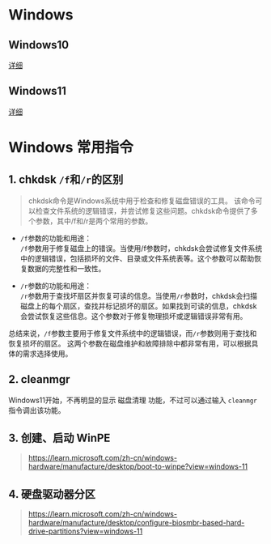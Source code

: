 # Windows

## Windows10

[详细](./Windows10/README.md)

## Windows11

[详细](./Windows11/11-WIN11安装.md)

# Windows 常用指令

## 1. chkdsk `/f`和`/r`的区别

> chkdsk命令是Windows系统中用于检查和修复‌磁盘错误的工具。 该命令可以检查文件系统的‌逻辑错误，并尝试修复这些问题。chkdsk命令提供了多个参数，其中‌/f和‌/r是两个常用的参数。‌

- `/f`参数的功能和用途：  
  `/f`参数用于修复磁盘上的错误。当使用/f参数时，chkdsk会尝试修复文件系统中的逻辑错误，包括损坏的文件、目录或文件系统表等。这个参数可以帮助恢复数据的完整性和一致性。‌

- `/r`参数的功能和用途：  
  `/r`参数用于查找坏扇区并恢复可读的信息。当使用`/r`参数时，chkdsk会扫描磁盘上的每个扇区，查找并标记损坏的扇区。如果找到可读的信息，chkdsk会尝试恢复这些信息。这个参数对于修复物理损坏或逻辑错误非常有用。‌

总结来说，`/f`参数主要用于修复文件系统中的逻辑错误，而`/r`参数则用于查找和恢复损坏的扇区。 这两个参数在磁盘维护和故障排除中都非常有用，可以根据具体的需求选择使用。‌

## 2. cleanmgr

Windows11开始，不再明显的显示 磁盘清理 功能，不过可以通过输入 `cleanmgr` 指令调出该功能。

## 3. 创建、启动 WinPE

> https://learn.microsoft.com/zh-cn/windows-hardware/manufacture/desktop/boot-to-winpe?view=windows-11

## 4. 硬盘驱动器分区

> https://learn.microsoft.com/zh-cn/windows-hardware/manufacture/desktop/configure-biosmbr-based-hard-drive-partitions?view=windows-11
